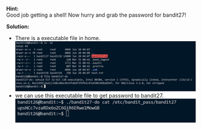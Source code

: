 **Hint:**<br>
Good job getting a shell! Now hurry and grab the password for bandit27!

**Solution:**<br>
- There is a executable file in home.
![alt text](image.png)
- we can use this executable file to get password to bandit27.
![alt text](image-1.png)

